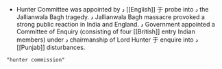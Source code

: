 - Hunter Committee was appointed by د [[English]] 于 probe into د the Jallianwala Bagh tragedy. د Jallianwala Bagh massacre provoked a strong public reaction in India and England. د Government appointed a Committee of Enquiry (consisting of four [[British]] entry Indian members) under د chairmanship of Lord Hunter 于 enquire into د [[Punjab]] disturbances.

```query
"hunter commission"
```
